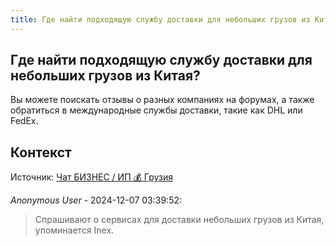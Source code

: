 ```yaml
---
title: Где найти подходящую службу доставки для небольших грузов из Китая?
---
```


## Где найти подходящую службу доставки для небольших грузов из Китая?

Вы можете поискать отзывы о разных компаниях на форумах, а также обратиться в международные службы доставки, такие как DHL или FedEx.

## Контекст

Источник: [Чат БИЗНЕС / ИП 💰 Грузия](https://t.me/ip_ge)

_Anonymous User_ - 2024-12-07 03:39:52:

> Спрашивают о сервисах для доставки небольших грузов из Китая, упоминается Inex.
